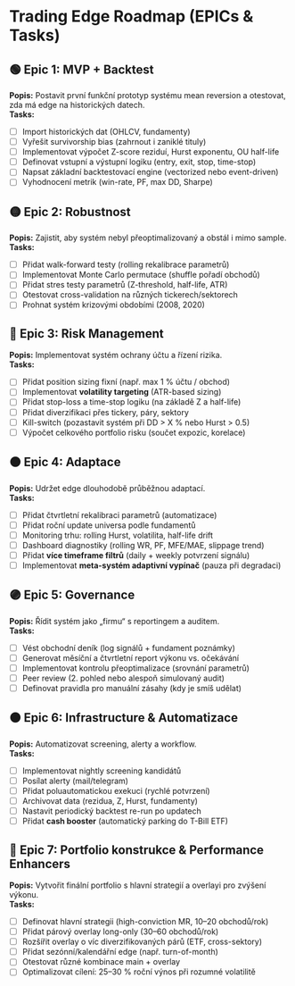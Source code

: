 # Trading Edge Roadmap (EPICs & Tasks)

## 🟢 Epic 1: MVP + Backtest
**Popis:** Postavit první funkční prototyp systému mean reversion a otestovat, zda má edge na historických datech.  
**Tasks:**
- [ ] Import historických dat (OHLCV, fundamenty)
- [ ] Vyřešit survivorship bias (zahrnout i zaniklé tituly)
- [ ] Implementovat výpočet Z-score reziduí, Hurst exponentu, OU half-life
- [ ] Definovat vstupní a výstupní logiku (entry, exit, stop, time-stop)
- [ ] Napsat základní backtestovací engine (vectorized nebo event-driven)
- [ ] Vyhodnocení metrik (win-rate, PF, max DD, Sharpe)

## 🟡 Epic 2: Robustnost
**Popis:** Zajistit, aby systém nebyl přeoptimalizovaný a obstál i mimo sample.  
**Tasks:**
- [ ] Přidat walk-forward testy (rolling rekalibrace parametrů)
- [ ] Implementovat Monte Carlo permutace (shuffle pořadí obchodů)
- [ ] Přidat stres testy parametrů (Z-threshold, half-life, ATR)
- [ ] Otestovat cross-validation na různých tickerech/sektorech
- [ ] Prohnat systém krizovými obdobími (2008, 2020)

## 🔵 Epic 3: Risk Management
**Popis:** Implementovat systém ochrany účtu a řízení rizika.  
**Tasks:**
- [ ] Přidat position sizing fixní (např. max 1 % účtu / obchod)
- [ ] Implementovat **volatility targeting** (ATR-based sizing)
- [ ] Přidat stop-loss a time-stop logiku (na základě Z a half-life)
- [ ] Přidat diverzifikaci přes tickery, páry, sektory
- [ ] Kill-switch (pozastavit systém při DD > X % nebo Hurst > 0.5)
- [ ] Výpočet celkového portfolio risku (součet expozic, korelace)

## 🟠 Epic 4: Adaptace
**Popis:** Udržet edge dlouhodobě průběžnou adaptací.  
**Tasks:**
- [ ] Přidat čtvrtletní rekalibraci parametrů (automatizace)
- [ ] Přidat roční update universa podle fundamentů
- [ ] Monitoring trhu: rolling Hurst, volatilita, half-life drift
- [ ] Dashboard diagnostiky (rolling WR, PF, MFE/MAE, slippage trend)
- [ ] Přidat **více timeframe filtrů** (daily + weekly potvrzení signálu)
- [ ] Implementovat **meta-systém adaptivní vypínač** (pauza při degradaci)

## 🟣 Epic 5: Governance
**Popis:** Řídit systém jako „firmu“ s reportingem a auditem.  
**Tasks:**
- [ ] Vést obchodní deník (log signálů + fundament poznámky)
- [ ] Generovat měsíční a čtvrtletní report výkonu vs. očekávání
- [ ] Implementovat kontrolu přeoptimalizace (srovnání parametrů)
- [ ] Peer review (2. pohled nebo alespoň simulovaný audit)
- [ ] Definovat pravidla pro manuální zásahy (kdy je smíš udělat)

## 🟤 Epic 6: Infrastructure & Automatizace
**Popis:** Automatizovat screening, alerty a workflow.  
**Tasks:**
- [ ] Implementovat nightly screening kandidátů
- [ ] Posílat alerty (mail/telegram)
- [ ] Přidat poluautomatickou exekuci (rychlé potvrzení)
- [ ] Archivovat data (rezidua, Z, Hurst, fundamenty)
- [ ] Nastavit periodický backtest re-run po updatech
- [ ] Přidat **cash booster** (automatický parking do T-Bill ETF)

## 🔴 Epic 7: Portfolio konstrukce & Performance Enhancers
**Popis:** Vytvořit finální portfolio s hlavní strategií a overlayi pro zvýšení výkonu.  
**Tasks:**
- [ ] Definovat hlavní strategii (high-conviction MR, 10–20 obchodů/rok)
- [ ] Přidat párový overlay long-only (30–60 obchodů/rok)
- [ ] Rozšířit overlay o víc diverzifikovaných párů (ETF, cross-sektory)
- [ ] Přidat sezónní/kalendářní edge (např. turn-of-month)
- [ ] Otestovat různé kombinace main + overlay
- [ ] Optimalizovat cílení: 25–30 % roční výnos při rozumné volatilitě
